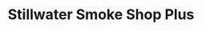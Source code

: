 ---
title: "Stillwater Smoke Shop Plus"
url: /stillwater/stillwater-smoke-shop-plus/
shop: Tabak
---